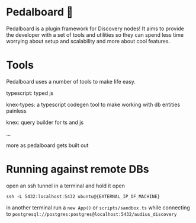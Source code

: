# Pedalboard 🎸

Pedalboard is a plugin framework for Discovery nodes! It aims to provide the developer with a set of tools and utilities so they can spend less time worrying about setup and scalability and more about cool features. 

# Tools

Pedalboard uses a number of tools to make life easy.

typescript: typed js

knex-types: a typescript codegen tool to make working with db entities painless

knex: query builder for ts and js

…

more as pedalboard gets built out

# Running against remote DBs

open an ssh tunnel in a terminal and hold it open
```
ssh -L 5432:localhost:5432 ubuntu@{EXTERNAL_IP_OF_MACHINE}
```
in another terminal run a `new App()` or `scripts/sandbox.ts` while connecting to `postgresql://postgres:postgres@localhost:5432/audius_discovery`
